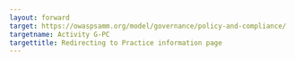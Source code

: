 ```yaml
---
layout: forward
target: https://owaspsamm.org/model/governance/policy-and-compliance/
targetname: Activity G-PC
targettitle: Redirecting to Practice information page
---
```


